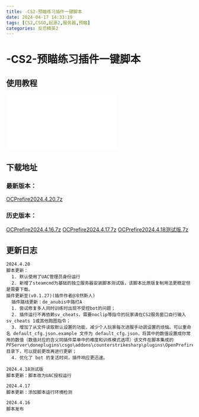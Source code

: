 ```yaml
---
title: -CS2-预瞄练习插件一键脚本
date: 2024-04-17 14:33:19
tags: [CS2,CSGO,起源2,服务器,预瞄]
categories: 反恐精英2
---
```

# -CS2-预瞄练习插件一键脚本

## 使用教程

<iframe src="//player.bilibili.com/player.html?aid=1253152296&bvid=BV1zJ4m1p7X2&cid=1508793003&p=1" scrolling="no" frameborder="no" framespacing="0" allowfullscreen="true"> </iframe>

## 下载地址

### 最新版本：
<a href="OCPrefire2024.4.20.7z">OCPrefire2024.4.20.7z</a>

### 历史版本：
<a href="OCPrefire2024.4.16.7z">OCPrefire2024.4.16.7z</a>
<a href="OCPrefire2024.4.17.7z">OCPrefire2024.4.17.7z</a>
<a href="OCPrefire2024.4.18测试版.7z">OCPrefire2024.4.18测试版.7z</a>

## 更新日志

```
2024.4.20
脚本更新：
  1. 默认使用了UAC管理员身份运行
  2. 新增了steamcmd为基础的独立服务器安装脚本测试版，该脚本比原版复制用法更稳定但是需要下载。
插件更新至(v0.1.27)(插件作者@冷然斯人)
  插件路线更新：de_anubis中路打A
  1. 尝试修复多人同时训练时出现不受控bot的问题；
  2. 插件运行不再依赖sv_cheats，需要noclip等指令的玩家请在CS2服务窗口自行输入sv_cheats 1或其他跑图指令；
  3. 增加了从文件读取默认设置的功能，减少个人玩家每次进服手动调设置的烦恼。可以重命名 default_cfg.json.example 文件为 default_cfg.json，将其中的数值设置成你常用的数值（数值对应的含义同插件菜单中的难度和训练模式选项）该文件在脚本集成的PFServer\doneplugins\csgo\addons\counterstrikesharp\plugins\OpenPrefirePrac目录下，可以提前更改再进行更新；
  4. 优化了 bot 的复活时间，插件响应更迅速。

2024.4.18测试版
脚本更新：脚本改为UAC授权运行

2024.4.17
脚本更新：添加脚本运行环境检测

2024.4.16
脚本发布
```